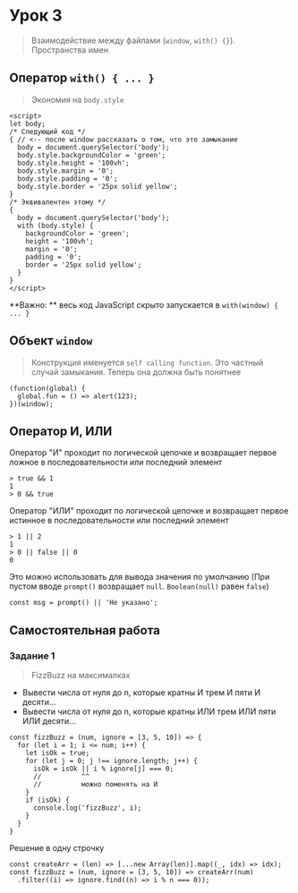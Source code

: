 # Урок 3

> Взаимодействие между файлами (`window`, `with() {}`). Пространства имен

## Оператор `with() { ... }`

> Экономия на `body.style`

```
<script>
let body;
/* Следующий код */
{ // <-- после window рассказать о том, что это замыкание
  body = document.querySelector('body');
  body.style.backgroundColor = 'green';
  body.style.height = '100vh';
  body.style.margin = '0';
  body.style.padding = '0';
  body.style.border = '25px solid yellow';
}
/* Эквивалентен этому */
{
  body = document.querySelector('body');
  with (body.style) {
    backgroundColor = 'green';
    height = '100vh';
    margin = '0';
    padding = '0';
    border = '25px solid yellow';
  }
}
</script>
```

**Важно: ** весь код JavaScript скрыто запускается в `with(window) { ... }`

## Объект `window`

> Конструкция именуется `self calling function`. Это частный случай замыкания. Теперь она должна быть понятнее

```
(function(global) {
  global.fun = () => alert(123);
})(window); 
```

## Оператор И, ИЛИ

Оператор "И" проходит по логической цепочке и возвращает первое ложное в последовательности или последний элемент

```
> true && 1
1
> 0 && true
```

Оператор "ИЛИ" проходит по логической цепочке и возвращает первое истинное в последовательности или последний элемент

```
> 1 || 2
1
> 0 || false || 0
0
```

Это можно использовать для вывода значения по умолчанию (При пустом вводе `prompt()` возвращает `null`. `Boolean(null)` равен `false`)

```
const msg = prompt() || 'Не указано';
```

## Самостоятельная работа

### Задание 1

> FizzBuzz на максималках

 - Вывести числа от нуля до n, которые кратны И трем И пяти И десяти...
 - Вывести числа от нуля до n, которые кратны ИЛИ трем ИЛИ пяти ИЛИ десяти...

```
const fizzBuzz = (num, ignore = [3, 5, 10]) => {
  for (let i = 1; i <= num; i++) {
    let isOk = true;
    for (let j = 0; j !== ignore.length; j++) {
      isOk = isOk || i % ignore[j] === 0;
      //          ^^
      //          можно поменять на И
    }
    if (isOk) {
      console.log('fizzBuzz', i);
    }
  }
}
```

Решение в одну строчку

```
const createArr = (len) => [...new Array(len)].map((_, idx) => idx);
const fizzBuzz = (num, ignore = [3, 5, 10]) => createArr(num)
  .filter((i) => ignore.find((n) => i % n === 0));
```
